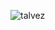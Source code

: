 ![talvez](https://user-images.githubusercontent.com/71423080/111425896-90787680-86d2-11eb-907d-16ba497a05a9.png)
